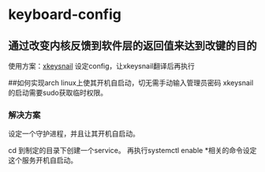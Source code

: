 # keyboard-config
## 通过改变内核反馈到软件层的返回值来达到改键的目的
  使用方案：[xkeysnail](https://github.com/mooz/xkeysnail)
  设定config，让xkeysnail翻译后再执行

##如何实现arch linux上使其开机自启动，切无需手动输入管理员密码
   xkeysnail的启动需要sudo获取临时权限。
### 解决方案
   设定一个守护进程，并且让其开机自启动。
   
   cd 到制定的目录下创建一个service。
   再执行systemctl enable *相关的命令设定这个服务开机自启动。
   
